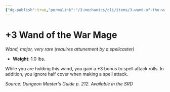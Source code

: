 ```yaml
---
{"dg-publish":true,"permalink":"/3-mechanics/cli/items/3-wand-of-the-war-mage/","tags":["ttrpg-cli/compendium/src/5e/dmg","ttrpg-cli/item/attunement/required","ttrpg-cli/item/rarity/very-rare","ttrpg-cli/item/tier/major","ttrpg-cli/item/wondrous/wand"],"noteIcon":""}
---
```


# +3 Wand of the War Mage
*Wand, major, very rare (requires attunement by a spellcaster)*  


- **Weight**: 1.0 lbs.

While you are holding this wand, you gain a +3 bonus to spell attack rolls. In addition, you ignore half cover when making a spell attack.

*Source: Dungeon Master's Guide p. 212. Available in the <span title='Systems Reference Document (5.1)'>SRD</span>*